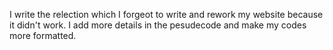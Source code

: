 I write the relection which I forgeot to write and rework my website because it didn't work.
I add more details in the pesudecode and make my codes more formatted.